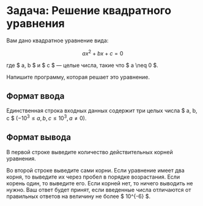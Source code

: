 # Задача: Решение квадратного уравнения

Вам дано квадратное уравнение вида:

$$ ax^2 + bx + c = 0 $$

где $ a, b $ и $ c $ — целые числа, такие что $ a \neq 0 $.

Напишите программу, которая решает это уравнение.

## Формат ввода

Единственная строка входных данных содержит три целых числа $ a, b, c $ $(-10^3 \leq a, b, c \leq 10^3, a \neq 0)$.

## Формат вывода

В первой строке выведите количество действительных корней уравнения.

Во второй строке выведите сами корни. Если уравнение имеет два корня, то выведите их через пробел в порядке возрастания. Если корень один, то выведите его. Если корней нет, то ничего выводить не нужно. Ваш ответ будет принят, если введенные числа отличаются от правильных ответов на величину не более $ 10^{-6} $.
